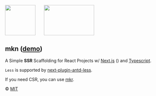 <div>
  <img
    src="https://raw.githubusercontent.com/SolidZORO/mkn/master/public/favicons/logo.svg"
    width="100"
    height="100"
  />
  <img
    src="https://raw.githubusercontent.com/SolidZORO/mkn/master/public/favicons/logo.svg"
    width="20"
    height="0"
  />
  <img
    src="https://raw.githubusercontent.com/SolidZORO/mkn/master/public/favicons/logonextjs.svg"
    width="165"
    height="100"
  />
</div>





## mkn ([demo](https://mkn.vercel.app/))

A Simple **SSR** Scaffolding for React Projects w/ [Next.js](https://nextjs.org/) () and [Typescript](https://www.typescriptlang.org/).

`Less` is supported by [next-plugin-antd-less](https://github.com/SolidZORO/next-plugin-antd-less).


If you need CSR, you can use [mkr](https://github.com/SolidZORO/mkr).

© [MIT](https://github.com/SolidZORO/mkn/blob/master/LICENSE)
